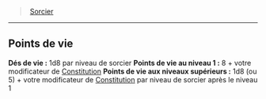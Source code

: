 ﻿---
!ClassHitPointsItem
HitDice: 1d8 par niveau de sorcier
HitPointsAt1stLevel: 8 + votre modificateur de [Constitution](hd_abilities_constitution.md)
HitPointsAtHigherLevels: 1d8 (ou 5) + votre modificateur de [Constitution](hd_abilities_constitution.md) par niveau de sorcier après le niveau 1
Id: warlock_hd.md#points-de-vie
ParentLink: warlock_hd.md#sorcier
Name: Points de vie
ParentName: Sorcier
NameLevel: 2
Attributes: {}
---
> [Sorcier](hd_warlock.md)

---

## Points de vie

**Dés de vie :** 1d8 par niveau de sorcier
**Points de vie au niveau 1 :** 8 + votre modificateur de [Constitution](hd_abilities_constitution.md)
**Points de vie aux niveaux supérieurs :** 1d8 (ou 5) + votre modificateur de [Constitution](hd_abilities_constitution.md) par niveau de sorcier après le niveau 1

